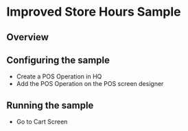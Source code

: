 # Improved Store Hours Sample
## Overview

## Configuring the sample
- Create a POS  Operation in HQ
- Add the POS Operation on the POS screen designer

## Running the sample
- Go to Cart Screen
